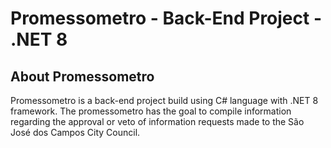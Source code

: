 # Promessometro - Back-End Project - .NET 8

## About Promessometro

Promessometro is a back-end project build using C# language with .NET 8 framework. The promessometro has the goal to compile information regarding the approval or veto of information requests made to the São José dos Campos City Council.

